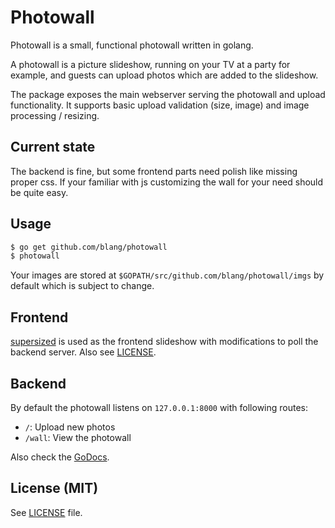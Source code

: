 Photowall
======

Photowall is a small, functional photowall written in golang.

A photowall is a picture slideshow, running on your TV at a party for example, and guests can upload photos which are added to the slideshow.

The package exposes the main webserver serving the photowall and upload functionality. It supports basic upload validation (size, image) and image processing / resizing.

Current state
-----
The backend is fine, but some frontend parts need polish like missing proper css. If your familiar with js customizing the wall for your need should be quite easy.

Usage
-----
```bash
$ go get github.com/blang/photowall
$ photowall
```

Your images are stored at `$GOPATH/src/github.com/blang/photowall/imgs` by default which is subject to change.

Frontend
-----
[supersized](https://github.com/buildinternet/supersized) is used as the frontend slideshow with modifications to poll the backend server. Also see [LICENSE](LICENSE).

Backend
-----
By default the photowall listens on `127.0.0.1:8000` with following routes:

- `/`: Upload new photos
- `/wall`: View the photowall

Also check the [GoDocs](http://godoc.org/github.com/blang/photowall/wall).

License (MIT)
-----

See [LICENSE](LICENSE) file.